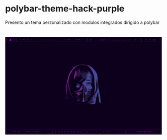 # polybar-theme-hack-purple
Presento un tema perzonalizado con modulos integrados dirigido a polybar

#
![Screen](image.png)
